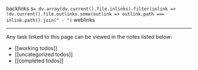 backlinks `$= dv.array(dv.current().file.inlinks).filter(inlink => !dv.current().file.outlinks.some(outlink => outlink.path === inlink.path)).join(" - ")`
weblinks 
___
Any task linked to this page can be viewed in the notes listed below:

- [[working todos]]
- [[uncategorized todos]]
- [[completed todos]]
